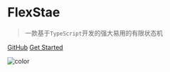 <!-- ![logo](_media/icon.svg) -->

# FlexStae

> 一款基于`TypeScript`开发的强大易用的有限状态机

[GitHub](https://gitee.com/zhangfisher/flexstate)
[Get Started](./README)


![color](#f0f0f0)